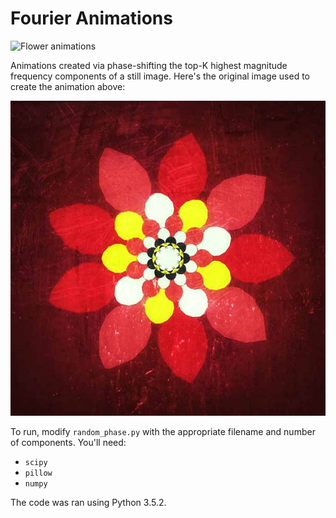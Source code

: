 # Fourier Animations

![Flower animations](https://github.com/RyanMarcus/fourier_animations/blob/master/output/flower.gif?raw=true)

Animations created via phase-shifting the top-K highest magnitude frequency components of a still image. Here's the original image used to create the animation above:

![Original flower](https://github.com/RyanMarcus/fourier_animations/blob/master/flower.jpg?raw=true)

To run, modify `random_phase.py` with the appropriate filename and number of components. You'll need:

* `scipy`
* `pillow`
* `numpy`

The code was ran using Python 3.5.2.

